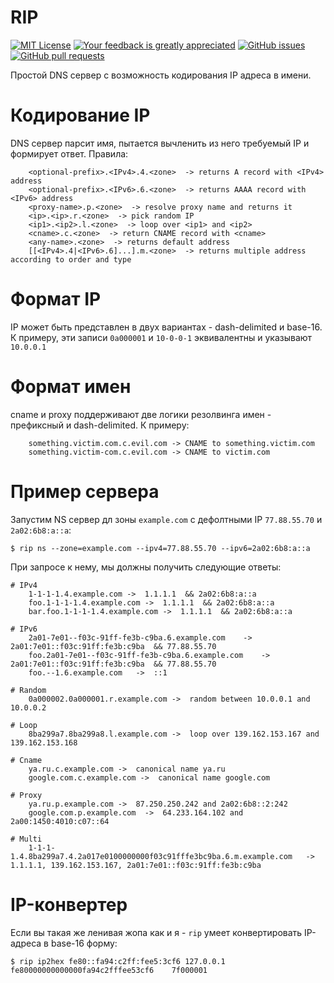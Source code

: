 # RIP
[![MIT License](https://img.shields.io/github/license/buglloc/rip.svg?style=flat-square)](https://github.com/buglloc/rip/blob/master/LICENSE)
[![Your feedback is greatly appreciated](https://img.shields.io/maintenance/yes/2018.svg?style=flat-square)](https://github.com/buglloc/rip/issues/new)
[![GitHub issues](https://img.shields.io/github/issues/buglloc/rip.svg?style=flat-square)](https://github.com/buglloc/rip/issues)
[![GitHub pull requests](https://img.shields.io/github/issues-pr/buglloc/rip.svg?style=flat-square)](https://github.com/buglloc/rip/pulls)

Простой DNS сервер с возможность кодирования IP адреса в имени.

# Кодирование IP
DNS сервер парсит имя, пытается вычленить из него требуемый IP и формирует ответ.
Правила:
```
    <optional-prefix>.<IPv4>.4.<zone>  -> returns A record with <IPv4> address
    <optional-prefix>.<IPv6>.6.<zone>  -> returns AAAA record with <IPv6> address
    <proxy-name>.p.<zone>  -> resolve proxy name and returns it
    <ip>.<ip>.r.<zone>  -> pick random IP
    <ip1>.<ip2>.l.<zone>  -> loop over <ip1> and <ip2>
    <cname>.c.<zone>  -> return CNAME record with <cname>
    <any-name>.<zone>  -> returns default address
    [[<IPv4>.4|<IPv6>.6]...].m.<zone>  -> returns multiple address according to order and type
```

# Формат IP
IP может быть представлен в двух вариантах - dash-delimited и base-16.
К примеру, эти записи `0a000001` и `10-0-0-1` эквивалентны и указывают `10.0.0.1`

# Формат имен
cname и proxy поддерживают две логики резолвинга имен - префиксный и dash-delimited.
К примеру:
```
    something.victim.com.c.evil.com -> CNAME to something.victim.com
    something.victim-com.c.evil.com -> CNAME to victim.com
```

# Пример сервера
Запустим NS сервер дл зоны `example.com` с дефолтными IP `77.88.55.70` и `2a02:6b8:a::a`:
```
$ rip ns --zone=example.com --ipv4=77.88.55.70 --ipv6=2a02:6b8:a::a
```
При запросе к нему, мы должны получить следующие ответы:
```
# IPv4
    1-1-1-1.4.example.com ->  1.1.1.1  && 2a02:6b8:a::a
    foo.1-1-1-1.4.example.com ->  1.1.1.1  && 2a02:6b8:a::a
    bar.foo.1-1-1-1.4.example.com ->  1.1.1.1  && 2a02:6b8:a::a

# IPv6
    2a01-7e01--f03c-91ff-fe3b-c9ba.6.example.com    ->  2a01:7e01::f03c:91ff:fe3b:c9ba  && 77.88.55.70
    foo.2a01-7e01--f03c-91ff-fe3b-c9ba.6.example.com    -> 2a01:7e01::f03c:91ff:fe3b:c9ba  && 77.88.55.70
    foo.--1.6.example.com   ->  ::1

# Random
    0a000002.0a000001.r.example.com ->  random between 10.0.0.1 and 10.0.0.2

# Loop
    8ba299a7.8ba299a8.l.example.com ->  loop over 139.162.153.167 and 139.162.153.168

# Cname
    ya.ru.c.example.com ->  canonical name ya.ru
    google.com.c.example.com ->  canonical name google.com

# Proxy
    ya.ru.p.example.com ->  87.250.250.242 and 2a02:6b8::2:242
    google.com.p.example.com  ->  64.233.164.102 and 2a00:1450:4010:c07::64

# Multi
    1-1-1-1.4.8ba299a7.4.2a017e0100000000f03c91fffe3bc9ba.6.m.example.com   ->  1.1.1.1, 139.162.153.167, 2a01:7e01::f03c:91ff:fe3b:c9ba
```

# IP-конвертер
Если вы такая же ленивая жопа как и я - `rip` умеет конвертировать IP-адреса в base-16 форму:
```
$ rip ip2hex fe80::fa94:c2ff:fee5:3cf6 127.0.0.1
fe80000000000000fa94c2fffee53cf6	7f000001
```
